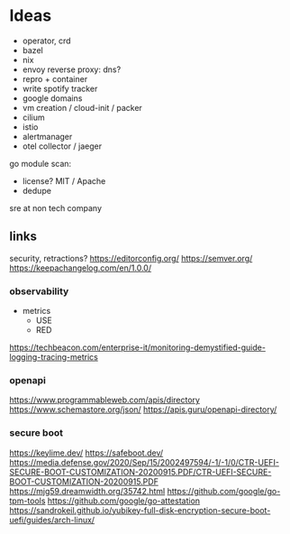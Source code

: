 # Ideas

- operator, crd
- bazel
- nix
- envoy reverse proxy: dns?
- repro + container
- write spotify tracker
- google domains
- vm creation / cloud-init / packer
- cilium
- istio
- alertmanager
- otel collector / jaeger

go module scan:

- license? MIT / Apache
- dedupe

sre at non tech company

## links

security, retractions?
https://editorconfig.org/
https://semver.org/
https://keepachangelog.com/en/1.0.0/

### observability

- metrics
  - USE
  - RED

https://techbeacon.com/enterprise-it/monitoring-demystified-guide-logging-tracing-metrics

### openapi

https://www.programmableweb.com/apis/directory
https://www.schemastore.org/json/
https://apis.guru/openapi-directory/

### secure boot

https://keylime.dev/
https://safeboot.dev/
https://media.defense.gov/2020/Sep/15/2002497594/-1/-1/0/CTR-UEFI-SECURE-BOOT-CUSTOMIZATION-20200915.PDF/CTR-UEFI-SECURE-BOOT-CUSTOMIZATION-20200915.PDF
https://mjg59.dreamwidth.org/35742.html
https://github.com/google/go-tpm-tools
https://github.com/google/go-attestation
https://sandrokeil.github.io/yubikey-full-disk-encryption-secure-boot-uefi/guides/arch-linux/
